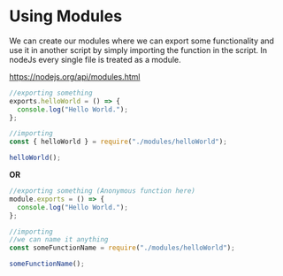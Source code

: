 # Using Modules

We can create our modules where we can export some functionality and use it in another script by simply importing the function in the script. In nodeJs every single file is treated as a module.

https://nodejs.org/api/modules.html

```js
//exporting something
exports.helloWorld = () => {
  console.log("Hello World.");
};

//importing
const { helloWorld } = require("./modules/helloWorld");

helloWorld();
```

**OR**

```js
//exporting something (Anonymous function here)
module.exports = () => {
  console.log("Hello World.");
};

//importing
//we can name it anything
const someFunctionName = require("./modules/helloWorld");

someFunctionName();
```
